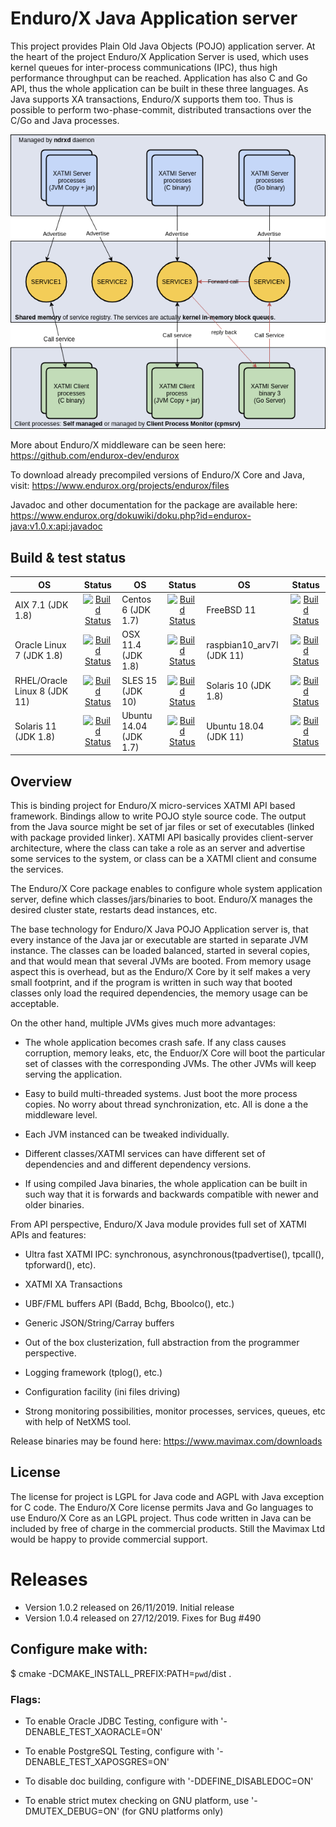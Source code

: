 # Enduro/X Java Application server

This project provides Plain Old Java Objects (POJO) application server. At the
heart of the project Enduro/X Application Server is used, which uses kernel queues
for inter-process communications (IPC), thus high performance throughput can be
reached. Application has also C and Go API, thus the whole application can
be built in these three languages. As Java supports XA transactions, Enduro/X
supports them too. Thus is possible to perform two-phase-commit, distributed
transactions over the C/Go and Java processes.

![Alt text](doc/img/endurox-java.png?raw=true "Enduro/X Multi Processing model")

More about Enduro/X middleware can be seen here: https://github.com/endurox-dev/endurox

To download already precompiled versions of Enduro/X Core and Java, visit:
https://www.endurox.org/projects/endurox/files

Javadoc and other documentation for the package are available here: 
https://www.endurox.org/dokuwiki/doku.php?id=endurox-java:v1.0.x:api:javadoc


## Build & test status

| OS   |      Status      | OS       |      Status   |OS       |      Status   |
|----------|:-------------:|----------|:-------------:|----------|:-------------:|
| AIX 7.1 (JDK 1.8)|  [![Build Status](http://www.silodev.com:9090/jenkins/buildStatus/icon?job=endurox-java-aix7_1)](http://www.silodev.com:9090/jenkins/job/endurox-java-aix7_1/) |Centos 6 (JDK 1.7)|[![Build Status](http://www.silodev.com:9090/jenkins/buildStatus/icon?job=endurox-java-centos6)](http://www.silodev.com:9090/jenkins/job/endurox-java-centos6/)|FreeBSD 11|[![Build Status](http://www.silodev.com:9090/jenkins/buildStatus/icon?job=endurox-java-freebsd11)](http://www.silodev.com:9090/jenkins/job/endurox-java-freebsd11/)|
|Oracle Linux 7 (JDK 1.8)|[![Build Status](http://www.silodev.com:9090/jenkins/buildStatus/icon?job=endurox-java-ol7)](http://www.silodev.com:9090/jenkins/job/endurox-java-ol7/)|OSX 11.4 (JDK 1.8)|[![Build Status](http://www.silodev.com:9090/jenkins/buildStatus/icon?job=endurox-java-osx11_4)](http://www.silodev.com:9090/jenkins/job/endurox-java-osx11_4/)|raspbian10_arv7l (JDK 11)|[![Build Status](http://www.silodev.com:9090/jenkins/buildStatus/icon?job=endurox-java-raspbian10_arv7l)](http://www.silodev.com:9090/jenkins/job/endurox-java-raspbian10_arv7l/)|
|RHEL/Oracle Linux 8 (JDK 11)| [![Build Status](http://www.silodev.com:9090/jenkins/buildStatus/icon?job=endurox-java-ol8)](http://www.silodev.com:9090/jenkins/job/endurox-java-ol8/)|SLES 15 (JDK 10)|[![Build Status](http://www.silodev.com:9090/jenkins/buildStatus/icon?job=endurox-java-sles15)](http://www.silodev.com:9090/jenkins/job/endurox-java-sles15/)|Solaris 10 (JDK 1.8)|[![Build Status](http://www.silodev.com:9090/jenkins/buildStatus/icon?job=endurox-java-solaris10_sparc)](http://www.silodev.com:9090/jenkins/job/endurox-java-solaris10-sparc/)|
|Solaris 11 (JDK 1.8)| [![Build Status](http://www.silodev.com:9090/jenkins/buildStatus/icon?job=endurox-java-solaris11_x86)](http://www.silodev.com:9090/jenkins/job/endurox-java-solaris11_x86/)|Ubuntu 14.04 (JDK 1.7)| [![Build Status](http://www.silodev.com:9090/jenkins/buildStatus/icon?job=endurox-java-ubuntu14)](http://www.silodev.com:9090/jenkins/job/endurox-java-ubuntu14/)|Ubuntu 18.04 (JDK 11)| [![Build Status](http://www.silodev.com:9090/jenkins/buildStatus/icon?job=endurox-java-ubuntu18)](http://www.silodev.com:9090/jenkins/job/endurox-java-ubuntu18/)|


## Overview

This is binding project for Enduro/X micro-services XATMI API based framework. Bindings
allow to write POJO style source code. The output from the Java source might be
set of jar files or set of executables (linked with package provided linker). XATMI
API basically provides client-server architecture, where the class can take a
role as an server and advertise some services to the system, or class can be a
XATMI client and consume the services.

The Enduro/X Core package enables to configure whole system application server, 
define which classes/jars/binaries to boot. Enduro/X manages the desired cluster
state, restarts dead instances, etc.

The base technology for Enduro/X Java POJO Application server is, that every
instance of the Java jar or executable are started in separate JVM instance.
The classes can be loaded balanced, started in several copies, and that would
mean that several JVMs are booted. From memory usage aspect this is overhead,
but as the Enduro/X Core by it self makes a very small footprint, and if the
program is written in such way that booted classes only load the required
dependencies, the memory usage can be acceptable.

On the other hand, multiple JVMs gives much more advantages:

- The whole application becomes crash safe. If any class causes corruption,
memory leaks, etc, the Enduor/X Core will boot the particular set of classes
with the corresponding JVMs. The other JVMs will keep serving the application.

- Easy to build multi-threaded systems. Just boot the more process copies. No
worry about thread synchronization, etc. All is done a the middleware level.

- Each JVM instanced can be tweaked individually.

- Different classes/XATMI services can have different set of dependencies and
and different dependency versions.

- If using compiled Java binaries, the whole application can be built in such
way that it is forwards and backwards compatible with newer and older binaries.

From API perspective, Enduro/X Java module provides full set of XATMI APIs and
features:

- Ultra fast XATMI IPC: synchronous, asynchronous(tpadvertise(), tpcall(), tpforward(), etc).

- XATMI XA Transactions

- UBF/FML buffers API (Badd, Bchg, Bboolco(), etc.)

- Generic JSON/String/Carray buffers

- Out of the box clusterization, full abstraction from the programmer perspective.

- Logging framework (tplog(), etc.)

- Configuration facility (ini files driving)

- Strong monitoring possibilities, monitor processes, services, queues, etc with
help of NetXMS tool.

Release binaries may be found here: https://www.mavimax.com/downloads


## License

The license for project is LGPL for Java code and AGPL with Java exception for
C code. The Enduro/X Core license permits Java and Go languages to use Enduro/X
Core as an LGPL project. Thus code written in Java can be included by free of
charge in the commercial products. Still the Mavimax Ltd would be happy to provide
commercial support.


# Releases

- Version 1.0.2 released on 26/11/2019. Initial release
- Version 1.0.4 released on 27/12/2019. Fixes for Bug #490

## Configure make with: 

$ cmake -DCMAKE_INSTALL_PREFIX:PATH=`pwd`/dist .

### Flags:

- To enable Oracle JDBC Testing, configure with '-DENABLE_TEST_XAORACLE=ON'

- To enable PostgreSQL Testing, configure with '-DENABLE_TEST_XAPOSGRES=ON'

- To disable doc building, configure with '-DDEFINE_DISABLEDOC=ON'

- To enable strict mutex checking on GNU platform, use '-DMUTEX_DEBUG=ON' (for
GNU platforms only)


